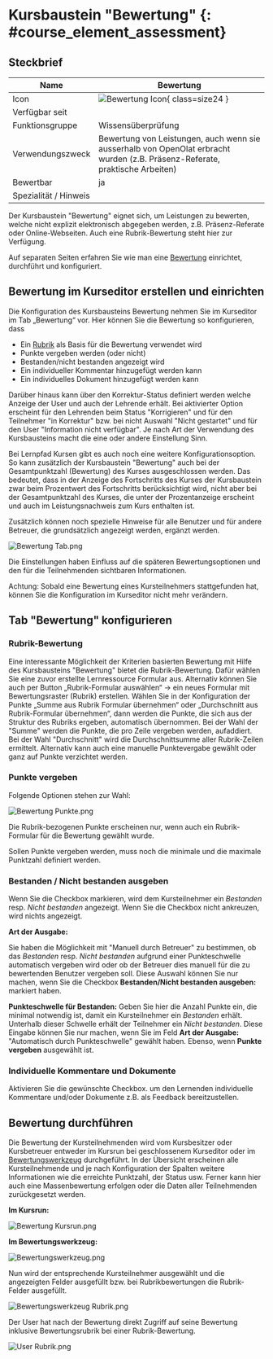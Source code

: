 # Kursbaustein "Bewertung" {: #course_element_assessment}


## Steckbrief

Name | Bewertung
---------|----------
Icon | ![Bewertung Icon](assets/manual_score.png){ class=size24  }
Verfügbar seit | 
Funktionsgruppe | Wissensüberprüfung
Verwendungszweck | Bewertung von Leistungen, auch wenn sie ausserhalb von OpenOlat erbracht wurden (z.B. Präsenz-Referate, praktische Arbeiten)
Bewertbar | ja
Spezialität / Hinweis |


Der Kursbaustein "Bewertung" eignet sich, um Leistungen zu bewerten, welche nicht explizit elektronisch abgegeben werden, z.B. Präsenz-Referate oder Online-Webseiten. Auch eine Rubrik-Bewertung steht hier zur Verfügung.

Auf separaten Seiten erfahren Sie wie man eine [Bewertung](Course_Element_Assessment.de.md) einrichtet, durchführt und
konfiguriert.

## Bewertung im Kurseditor erstellen und einrichten

Die Konfiguration des Kursbausteins Bewertung nehmen Sie im Kurseditor im Tab „Bewertung“ vor. Hier können Sie die Bewertung so konfigurieren, dass

  * Ein [Rubrik](../learningresources/Rubric.de.md) als Basis für die Bewertung verwendet wird
  * Punkte vergeben werden (oder nicht)
  * Bestanden/nicht bestanden angezeigt wird
  * Ein individueller Kommentar hinzugefügt werden kann
  * Ein individuelles Dokument hinzugefügt werden kann

Darüber hinaus kann über den Korrektur-Status definiert werden welche Anzeige der User und auch der Lehrende erhält. Bei aktivierter Option erscheint für den Lehrenden beim Status "Korrigieren" und für den Teilnehmer "in Korrektur" bzw. bei nicht Auswahl "Nicht gestartet" und für den User "Information nicht verfügbar". Je nach Art der Verwendung des Kursbausteins macht die eine oder andere Einstellung Sinn.

Bei Lernpfad Kursen gibt es auch noch eine weitere Konfigurationsoption. So kann zusätzlich der Kursbaustein "Bewertung" auch bei der Gesamtpunktzahl (Bewertung) des Kurses ausgeschlossen werden. Das bedeutet, dass in der
Anzeige des Fortschritts des Kurses der Kursbaustein zwar beim Prozentwert des Fortschritts berücksichtigt wird, nicht aber bei der Gesamtpunktzahl des Kurses, die unter der Prozentanzeige erscheint und auch im Leistungsnachweis
zum Kurs enthalten ist.

Zusätzlich können noch spezielle Hinweise für alle Benutzer und für andere Betreuer, die grundsätzlich angezeigt werden, ergänzt werden.

![Bewertung Tab.png](assets/Bewertung_tab.png)

Die Einstellungen haben Einfluss auf die späteren Bewertungsoptionen und den für die Teilnehmenden sichtbaren Informationen.

Achtung: Sobald eine Bewertung eines Kursteilnehmers stattgefunden hat, können Sie die Konfiguration im Kurseditor nicht mehr verändern.

## Tab "Bewertung" konfigurieren

### Rubrik-Bewertung

Eine interessante Möglichkeit der Kriterien basierten Bewertung mit Hilfe des Kursbausteins "Bewertung" bietet die Rubrik-Bewertung. Dafür wählen Sie eine zuvor erstellte Lernressource Formular aus. Alternativ können Sie auch per
Button „Rubrik-Formular auswählen“ -> ein neues Formular mit Bewertungsraster (Rubrik) erstellen.  Wählen Sie in der Konfiguration der Punkte „Summe aus Rubrik Formular übernehmen“ oder „Durchschnitt aus Rubrik-Formular
übernehmen“, dann werden die Punkte, die sich aus der Struktur des Rubriks ergeben, automatisch übernommen. Bei der Wahl der "Summe" werden die Punkte, die pro Zeile vergeben werden, aufaddiert. Bei der Wahl "Durchschnitt" wird die Durchschnittsumme aller Rubrik-Zeilen ermittelt. Alternativ kann auch eine manuelle Punktevergabe gewählt oder ganz auf Punkte verzichtet werden.

### Punkte vergeben

Folgende Optionen stehen zur Wahl:

![Bewertung Punkte.png](assets/Bewertung_Punkte.jpg)

Die Rubrik-bezogenen Punkte erscheinen nur, wenn auch ein Rubrik-Formular für die Bewertung gewählt wurde.

Sollen Punkte vergeben werden, muss noch die minimale und die maximale Punktzahl definiert werden.

### Bestanden / Nicht bestanden ausgeben

Wenn Sie die Checkbox markieren, wird dem Kursteilnehmer ein _Bestanden_ resp. _Nicht bestanden_ angezeigt. Wenn Sie die Checkbox nicht ankreuzen, wird nichts angezeigt.

 **Art der Ausgabe:**

Sie haben die Möglichkeit mit "Manuell durch Betreuer" zu bestimmen, ob das _Bestanden_ resp. _Nicht bestanden_ aufgrund einer Punkteschwelle automatisch vergeben wird oder ob der Betreuer dies manuell für die zu bewertenden
Benutzer vergeben soll. Diese Auswahl können Sie nur machen, wenn Sie die Checkbox **Bestanden/Nicht bestanden ausgeben:** markiert haben.

 **Punkteschwelle für Bestanden:** Geben Sie hier die Anzahl Punkte ein, die minimal notwendig ist, damit ein Kursteilnehmer ein _Bestanden_ erhält. Unterhalb dieser Schwelle erhält der Teilnehmer ein _Nicht bestanden_. Diese
Eingabe können Sie nur machen, wenn Sie im Feld **Art der Ausgabe:** "Automatisch durch Punkteschwelle" gewählt haben. Ebenso, wenn **Punkte vergeben** ausgewählt ist.

### Individuelle Kommentare und Dokumente

Aktivieren Sie die gewünschte Checkbox. um den Lernenden individuelle Kommentare und/oder Dokumente z.B. als Feedback bereitzustellen.

## Bewertung durchführen

Die Bewertung der Kursteilnehmenden wird vom Kursbesitzer oder Kursbetreuer entweder im Kursrun bei geschlossenem Kurseditor oder im [Bewertungswerkzeug](https://confluence.openolat.org/display/OO161DE/Bewertungswerkzeug) durchgeführt. In der Übersicht erscheinen alle Kursteilnehmende und je nach Konfiguration der Spalten weitere Informationen wie die erreichte Punktzahl, der Status usw. Ferner kann hier auch eine Massenbewertung erfolgen oder die Daten aller Teilnehmenden zurückgesetzt werden.

 **Im Kursrun:**

![Bewertung Kursrun.png](assets/Bewertung_kursrun16.png)

 **Im Bewertungswerkzeug:**

![Bewertungswerkzeug.png](assets/Bewertung_Bewertungswerkzeug_16.jpg.png)

Nun wird der entsprechende Kursteilnehmer ausgewählt und die angezeigten Felder ausgefüllt bzw. bei Rubrikbewertungen die Rubrik-Felder ausgefüllt.

![Bewertungswerkzeug Rubrik.png](assets/Bewertungswerkzeug_Rubrik.png)

Der User hat nach der Bewertung direkt Zugriff auf seine Bewertung inklusive Bewertungsrubrik bei einer Rubrik-Bewertung.

![User Rubrik.png](assets/Rubrik_Bewertung_user.png)

